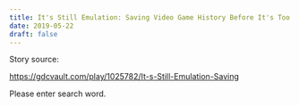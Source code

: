 ```yaml
---
title: It's Still Emulation: Saving Video Game History Before It's Too Late 
date: 2019-05-22 
draft: false 
---
```


Story source:

https://gdcvault.com/play/1025782/It-s-Still-Emulation-Saving


Please enter search word.

